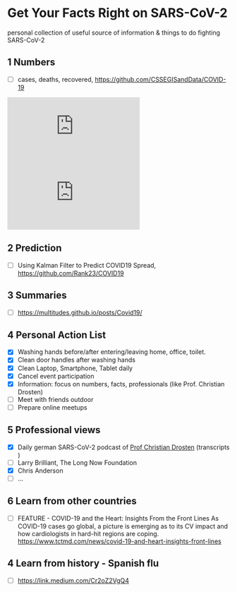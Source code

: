 # Get Your Facts Right on SARS-CoV-2
personal collection of useful source of information &amp; things to do fighting SARS-CoV-2 

## 1 Numbers
- [ ] cases, deaths, recovered, https://github.com/CSSEGISandData/COVID-19

![](https://www.arcgis.com/apps/opsdashboard/index.html#/bda7594740fd40299423467b48e9ecf6)
![dashboard](https://www.arcgis.com/apps/opsdashboard/index.html#/bda7594740fd40299423467b48e9ecf6)

## 2 Prediction
- [ ] Using Kalman Filter to Predict COVID19 Spread, https://github.com/Rank23/COVID19

## 3 Summaries
- [ ] https://multitudes.github.io/posts/Covid19/

## 4 Personal Action List
- [x] Washing hands before/after entering/leaving home, office, toilet.
- [x] Clean door handles after washing hands
- [x] Clean Laptop, Smartphone, Tablet daily
- [x] Cancel event participation
- [x] Information: focus on numbers, facts, professionals (like Prof. Christian Drosten)
- [ ] Meet with friends outdoor
- [ ] Prepare online meetups

## 5 Professional views
- [x] Daily german SARS-CoV-2 podcast of [Prof Christian Drosten](https://www.ndr.de/nachrichten/info/Coronavirus-Virologe-Drosten-im-NDR-Info-Podcast,podcastcoronavirus100.html) (transcripts )
- [ ] Larry Brilliant, The Long Now Foundation
- [x] Chris Anderson
- [ ] ...

## 6 Learn from other countries
- [ ] FEATURE - COVID-19 and the Heart: Insights From the Front Lines As COVID-19 cases go global, a picture is emerging as to its CV impact and how cardiologists in hard-hit regions are coping. https://www.tctmd.com/news/covid-19-and-heart-insights-front-lines

## 4 Learn from history - Spanish flu
- [ ] https://link.medium.com/Cr2oZ2VgQ4

